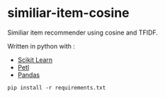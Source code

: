 # similiar-item-cosine
Similiar item recommender using cosine and TFIDF.

Written in python with :
* [Scikit Learn](scikit-learn.org)
* [Petl](http://petl.readthedocs.io/)
* [Pandas](pandas.pydata.org)

```
pip install -r requirements.txt
```
